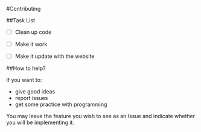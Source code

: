 #Contributing

##Task List

- [ ] Clean up code
- [ ] Make it work
- [ ] Make it update with the website


##How to help?

If you want to:

- give good ideas
- report issues
- get some practice with programming

You may leave the feature you wish to see as an Issue and indicate whether you will be implementing it. 